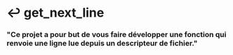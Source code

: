# ↩️ get_next_line
### "Ce projet a pour but de vous faire développer une fonction qui renvoie une ligne lue depuis un descripteur de fichier."

